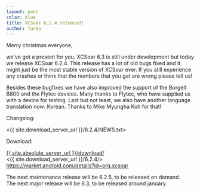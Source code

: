 ```yaml
---
layout: post
color: blue
title: XCSoar 6.2.4 released!
author: Turbo
---
```

Merry christmas everyone,

we've got a present for you. XCSoar 6.3 is still under development but today
we release XCSoar 6.2.4. This release has a lot of old bugs fixed and it might
just be the most stable version of XCSoar ever. If you still experience any
crashes or think that the numbers that you get are wrong please tell us!

Besides these bugfixes we have also improved the support of the Borgelt B800
and the Flytec devices. Many thanks to Flytec, who have supplied us with a 
device for testing. Last but not least, we also have another language 
translation now: Korean. Thanks to Mike Myungha Kuh for that!

Changelog:

 <{{ site.download_server_url }}/6.2.4/NEWS.txt>
 
Download:

 [{{ site.absolute_server_url }}/download/](/download/)  
 <{{ site.download_server_url }}/6.2.4/>  
 <https://market.android.com/details?id=org.xcsoar>  

The next maintenance release will be 6.2.5, to be released on demand.  
The next major release will be 6.3, to be released around january.

